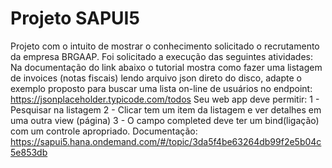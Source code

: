 # Projeto SAPUI5

Projeto com o intuito de mostrar o conhecimento solicitado o recrutamento da empresa BRGAAP.
Foi solicitado a execução das seguintes atividades:
Na documentação do link abaixo o tutorial mostra como fazer uma listagem de invoices (notas fiscais) lendo arquivo json direto do disco, adapte o exemplo proposto para buscar uma lista on-line de usuários no endpoint: https://jsonplaceholder.typicode.com/todos
Seu web app deve permitir:
1 - Pesquisar na listagem
2 - Clicar tem um item da listagem e ver detalhes em uma outra view (página)
3 - O campo completed deve ter um bind(ligação) com um controle apropriado. 
Documentação: https://sapui5.hana.ondemand.com/#/topic/3da5f4be63264db99f2e5b04c5e853db
